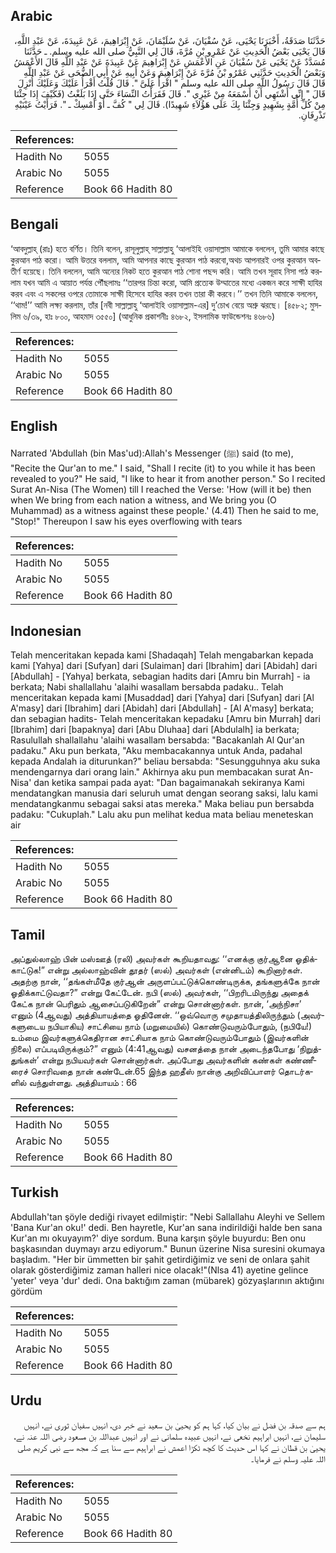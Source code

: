 ## Arabic


<div dir="rtl" lang="ar" style={{fontSize:'larger',backgroundColor:'#f8f9fa',padding:20}}>
حَدَّثَنَا صَدَقَةُ، أَخْبَرَنَا يَحْيَى، عَنْ سُفْيَانَ، عَنْ سُلَيْمَانَ، عَنْ إِبْرَاهِيمَ، عَنْ عَبِيدَةَ، عَنْ عَبْدِ اللَّهِ، قَالَ يَحْيَى بَعْضُ الْحَدِيثِ عَنْ عَمْرِو بْنِ مُرَّةَ، قَالَ لِي النَّبِيُّ صلى الله عليه وسلم‏.‏ ـ حَدَّثَنَا مُسَدَّدٌ عَنْ يَحْيَى عَنْ سُفْيَانَ عَنِ الأَعْمَشِ عَنْ إِبْرَاهِيمَ عَنْ عَبِيدَةَ عَنْ عَبْدِ اللَّهِ قَالَ الأَعْمَشُ وَبَعْضُ الْحَدِيثِ حَدَّثَنِي عَمْرُو بْنُ مُرَّةَ عَنْ إِبْرَاهِيمَ وَعَنْ أَبِيهِ عَنْ أَبِي الضُّحَى عَنْ عَبْدِ اللَّهِ قَالَ قَالَ رَسُولُ اللَّهِ صلى الله عليه وسلم ‏"‏ اقْرَأْ عَلَىَّ ‏"‏‏.‏ قَالَ قُلْتُ أَقْرَأُ عَلَيْكَ وَعَلَيْكَ أُنْزِلَ قَالَ ‏"‏ إِنِّي أَشْتَهِي أَنْ أَسْمَعَهُ مِنْ غَيْرِي ‏"‏‏.‏ قَالَ فَقَرَأْتُ النِّسَاءَ حَتَّى إِذَا بَلَغْتُ ‏(‏فَكَيْفَ إِذَا جِئْنَا مِنْ كُلِّ أُمَّةٍ بِشَهِيدٍ وَجِئْنَا بِكَ عَلَى هَؤُلاَءِ شَهِيدًا‏)‏‏.‏ قَالَ لِي ‏"‏ كُفَّ ـ أَوْ أَمْسِكْ ـ ‏"‏‏.‏ فَرَأَيْتُ عَيْنَيْهِ تَذْرِفَانِ‏.‏
</div>
<div style={{backgroundColor:'#f8f9fa',padding:20, marginBottom: 10}}><table> <thead> <tr> <th>References:</th> <th></th> </tr> </thead> <tbody><tr><td>Hadith No</td><td>5055</td></tr><tr><td>Arabic No</td><td>5055</td></tr><tr><td>Reference</td><td>Book 66 Hadith 80</td></tr></tbody></table></div>

## Bengali


<div dir="ltr" lang="bn" style={{fontSize:'larger',backgroundColor:'#f8f9fa',padding:20}}>
‘আবদুল্লাহ্ (রাঃ) হতে বর্ণিত। তিনি বলেন, রাসূলুল্লাহ্ সাল্লাল্লাহু ‘আলাইহি ওয়াসাল্লাম আমাকে বললেন, তুমি আমার কাছে কুরআন পাঠ করো। আমি উত্তরে বললাম, আমি আপনার কাছে কুরআন পাঠ করবো,অথচ আপনারই ওপর কুরআন অবতীর্ণ হয়েছে। তিনি বললেন, আমি অন্যের নিকট হতে কুরআন পাঠ শোনা পছন্দ করি। আমি তখন সূরাহ নিসা পাঠ করলাম যখন আমি এ আয়াত পর্যন্ত পৌঁছলামঃ ‘‘তারপর চিন্তা করো, আমি প্রত্যেক উম্মাতের মধ্যে একজন করে সাক্ষী হাযির করব এবং এ সকলের ওপরে তোমাকে সাক্ষী হিসেবে হাযির করব তখন তারা কী করবে।’’ তখন তিনি আমাকে বললেন, ‘‘থাম!’’ আমি লক্ষ্য করলাম, তাঁর [নবী সাল্লাল্লাহু ‘আলাইহি ওয়াসাল্লাম-এর] দু’চোখ বেয়ে অশ্রু ঝরছে। [৪৫৮২; মুসলিম ৬/৩৯, হাঃ ৮০০, আহমাদ ৩৫৫০] (আধুনিক প্রকাশনীঃ ৪৬৮২, ইসলামিক ফাউন্ডেশনঃ ৪৬৮৬)
</div>
<div style={{backgroundColor:'#f8f9fa',padding:20, marginBottom: 10}}><table> <thead> <tr> <th>References:</th> <th></th> </tr> </thead> <tbody><tr><td>Hadith No</td><td>5055</td></tr><tr><td>Arabic No</td><td>5055</td></tr><tr><td>Reference</td><td>Book 66 Hadith 80</td></tr></tbody></table></div>

## English


<div dir="ltr" lang="en" style={{fontSize:'larger',backgroundColor:'#f8f9fa',padding:20}}>
Narrated 'Abdullah (bin Mas'ud):Allah's Messenger (ﷺ) said (to me), "Recite the Qur'an to me." I said, "Shall I recite (it) to you while it has been revealed to you?" He said, "I like to hear it from another person." So I recited Surat An-Nisa (The Women) till I reached the Verse: 'How (will it be) then when We bring from each nation a witness, and We bring you (O Muhammad) as a witness against these people.' (4.41) Then he said to me, "Stop!" Thereupon I saw his eyes overflowing with tears
</div>
<div style={{backgroundColor:'#f8f9fa',padding:20, marginBottom: 10}}><table> <thead> <tr> <th>References:</th> <th></th> </tr> </thead> <tbody><tr><td>Hadith No</td><td>5055</td></tr><tr><td>Arabic No</td><td>5055</td></tr><tr><td>Reference</td><td>Book 66 Hadith 80</td></tr></tbody></table></div>

## Indonesian


<div dir="ltr" lang="id" style={{fontSize:'larger',backgroundColor:'#f8f9fa',padding:20}}>
Telah menceritakan kepada kami [Shadaqah] Telah mengabarkan kepada kami [Yahya] dari [Sufyan] dari [Sulaiman] dari [Ibrahim] dari [Abidah] dari [Abdullah] - [Yahya] berkata, sebagian hadits dari [Amru bin Murrah] - ia berkata; Nabi shallallahu 'alaihi wasallam bersabda padaku.. Telah menceritakan kepada kami [Musaddad] dari [Yahya] dari [Sufyan] dari [Al A'masy] dari [Ibrahim] dari [Abidah] dari [Abdullah] - [Al A'masy] berkata; dan sebagian hadits- Telah menceritakan kepadaku [Amru bin Murrah] dari [Ibrahim] dari [bapaknya] dari [Abu Dluhaa] dari [Abdulalh] ia berkata; Rasulullah shallallahu 'alaihi wasallam bersabda: "Bacakanlah Al Qur'an padaku." Aku pun berkata, "Aku membacakannya untuk Anda, padahal kepada Andalah ia diturunkan?" beliau bersabda: "Sesungguhnya aku suka mendengarnya dari orang lain." Akhirnya aku pun membacakan surat An-Nisa' dan ketika sampai pada ayat: "Dan bagaimanakah sekiranya Kami mendatangkan manusia dari seluruh umat dengan seorang saksi, lalu kami mendatangkanmu sebagai saksi atas mereka." Maka beliau pun bersabda padaku: "Cukuplah." Lalu aku pun melihat kedua mata beliau meneteskan air
</div>
<div style={{backgroundColor:'#f8f9fa',padding:20, marginBottom: 10}}><table> <thead> <tr> <th>References:</th> <th></th> </tr> </thead> <tbody><tr><td>Hadith No</td><td>5055</td></tr><tr><td>Arabic No</td><td>5055</td></tr><tr><td>Reference</td><td>Book 66 Hadith 80</td></tr></tbody></table></div>

## Tamil


<div dir="ltr" lang="ta" style={{fontSize:'larger',backgroundColor:'#f8f9fa',padding:20}}>
அப்துல்லாஹ் பின் மஸ்ஊத் (ரலி) அவர்கள் கூறியதாவது: ‘‘எனக்கு குர்ஆனை ஓதிக்காட்டுக!” என்று அல்லாஹ்வின் தூதர் (ஸல்) அவர்கள் (என்னிடம்) கூறினார்கள். அதற்கு நான், ‘‘தங்கள்மீதே குர்ஆன் அருளப்பட்டுக்கொண்டிருக்க, தங்களுக்கே நான் ஓதிக்காட்டுவதா?” என்று கேட்டேன். நபி (ஸல்) அவர்கள், ‘‘பிறரிடமிருந்து அதைக் கேட்க நான் பெரிதும் ஆசைப்படுகிறேன்” என்று சொன்னார்கள். நான், ‘அந்நிசா’ எனும் (4ஆவது) அத்தியாயத்தை ஓதினேன். ‘‘ஒவ்வொரு சமுதாயத்திலிருந்தும் (அவர்களுடைய நபியாகிய) சாட்சியை நாம் (மறுமையில்) கொண்டுவரும்போதும், (நபியே!) உம்மை இவர்களுக்கெதிரான சாட்சியாக நாம் கொண்டுவரும்போதும் (இவர்களின் நிலை) எப்படியிருக்கும்?” எனும் (4:41ஆவது) வசனத்தை நான் அடைந்தபோது ‘நிறுத்துங்கள்’ என்று நபியவர்கள் சொன்னார்கள். அப்போது அவர்களின் கண்கள் கண்ணீரைச் சொரிவதை நான் கண்டேன்.65 இந்த ஹதீஸ் நான்கு அறிவிப்பாளர் தொடர்களில் வந்துள்ளது. அத்தியாயம் : 66
</div>
<div style={{backgroundColor:'#f8f9fa',padding:20, marginBottom: 10}}><table> <thead> <tr> <th>References:</th> <th></th> </tr> </thead> <tbody><tr><td>Hadith No</td><td>5055</td></tr><tr><td>Arabic No</td><td>5055</td></tr><tr><td>Reference</td><td>Book 66 Hadith 80</td></tr></tbody></table></div>

## Turkish


<div dir="ltr" lang="tr" style={{fontSize:'larger',backgroundColor:'#f8f9fa',padding:20}}>
Abdullah'tan şöyle dediği rivayet edilmiştir: "Nebi Sallallahu Aleyhi ve Sellem 'Bana Kur'an oku!' dedi. Ben hayretIe, Kur'an sana indirildiği halde ben sana Kur'an mı okuyayım?' diye sordum. Buna karşın şöyle buyurdu: Ben onu başkasından duymayı arzu ediyorum." Bunun üzerine Nisa suresini okumaya başladım. "Her bir ümmetten bir şahit getirdiğimiz ve seni de onlara şahit olarak gösterdiğimiz zaman halleri nice olacak!"(Nlsa 41) ayetine gelince 'yeter' veya 'dur' dedi. Ona baktığım zaman (mübarek) gözyaşlarının aktığını gördüm
</div>
<div style={{backgroundColor:'#f8f9fa',padding:20, marginBottom: 10}}><table> <thead> <tr> <th>References:</th> <th></th> </tr> </thead> <tbody><tr><td>Hadith No</td><td>5055</td></tr><tr><td>Arabic No</td><td>5055</td></tr><tr><td>Reference</td><td>Book 66 Hadith 80</td></tr></tbody></table></div>

## Urdu


<div dir="rtl" lang="ur" style={{fontSize:'larger',backgroundColor:'#f8f9fa',padding:20}}>
ہم سے صدقہ بن فضل نے بیان کیا، کہا ہم کو یحییٰ بن سعید نے خبر دی، انہیں سفیان ثوری نے، انہیں سلیمان نے، انہیں ابراہیم نخعی نے، انہیں عبیدہ سلمانی نے اور انہیں عبداللہ بن مسعود رضی اللہ عنہ نے، یحییٰ بن قطان نے کہا اس حدیث کا کچھ ٹکڑا اعمش نے ابراہیم سے سنا ہے کہ مجھ سے نبی کریم صلی اللہ علیہ وسلم نے فرمایا۔
</div>
<div style={{backgroundColor:'#f8f9fa',padding:20, marginBottom: 10}}><table> <thead> <tr> <th>References:</th> <th></th> </tr> </thead> <tbody><tr><td>Hadith No</td><td>5055</td></tr><tr><td>Arabic No</td><td>5055</td></tr><tr><td>Reference</td><td>Book 66 Hadith 80</td></tr></tbody></table></div>
